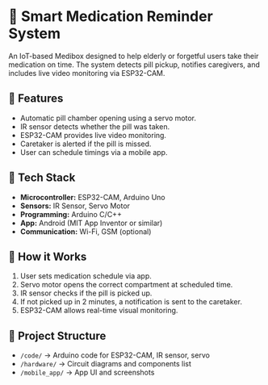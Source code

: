 # 💊 Smart Medication Reminder System

An IoT-based Medibox designed to help elderly or forgetful users take their medication on time. The system detects pill pickup, notifies caregivers, and includes live video monitoring via ESP32-CAM.

## 🚀 Features

- Automatic pill chamber opening using a servo motor.
- IR sensor detects whether the pill was taken.
- ESP32-CAM provides live video monitoring.
- Caretaker is alerted if the pill is missed.
- User can schedule timings via a mobile app.

## 🧰 Tech Stack

- **Microcontroller:** ESP32-CAM, Arduino Uno
- **Sensors:** IR Sensor, Servo Motor
- **Programming:** Arduino C/C++
- **App:** Android (MIT App Inventor or similar)
- **Communication:** Wi-Fi, GSM (optional)


## 🔧 How it Works

1. User sets medication schedule via app.
2. Servo motor opens the correct compartment at scheduled time.
3. IR sensor checks if the pill is picked up.
4. If not picked up in 2 minutes, a notification is sent to the caretaker.
5. ESP32-CAM allows real-time visual monitoring.

## 📁 Project Structure

- `/code/` → Arduino code for ESP32-CAM, IR sensor, servo
- `/hardware/` → Circuit diagrams and components list
- `/mobile_app/` → App UI and screenshots
